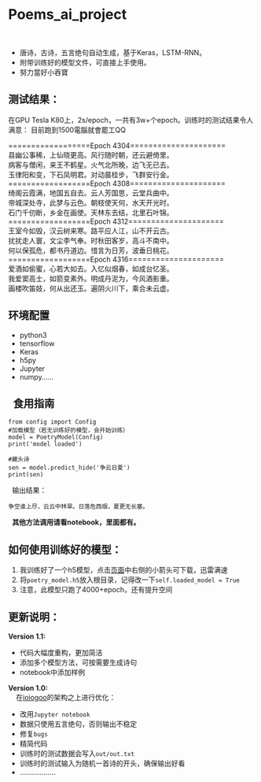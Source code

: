Poems_ai_project
========
 
- 唐诗，古诗，五言绝句自动生成，基于Keras，LSTM-RNN。       
- 附带训练好的模型文件，可直接上手使用。         
- 努力當好小吞寶        
 
 

测试结果：
---------


在GPU Tesla K80上，2s/epoch，一共有3w+个epoch。训练时的测试结果令人满意：
目前跑到1500電腦就會罷工QQ


==================Epoch 4304=====================     
县幽公事稀，上仙晓更高。风行随时朝，还云避倚里。     
病客与僧闲，来王不鹤星。火气北所晚，边飞无已去。     
玉律阳和变，下石凤明君。对动晨桂步，飞群安行金。      
==================Epoch 4308=====================          
绮阁云霞满，地国五自去。云人芳国思，云堂兵曲中。    
帝城深处寺，此梦与云色。朝枝使天何，水天开光时。    
石门千仞断，乡金在画使。天林东去结，北里石叶锦。     
==================Epoch 4312=====================        
王室今如毁，汉云树来寒。路平应人江，山不开云古。     
扰扰走人寰，文尘李气奉。时秋田客岁，高斗不南中。     
何以保孤危，都书丹道边。惜言为日芳，波垂日桃花。     
==================Epoch 4316=====================           
爱酒如偷蜜，心若大如去。入忆似烟春，如成台忆圣。     
我爱窦高士，如箭变素外。明成丹泥为，今风酒影重。     
画楼吹笛妓，何从出还玉。遍阴火川下，乘合未云虚。         



环境配置
-------
- python3
- tensorflow
- Keras
- h5py
- Jupyter
- numpy……      

 
食用指南
--------
```
from config import Config
#加载模型（若无训练好的模型，会开始训练）
model = PoetryModel(Config)
print('model loaded')

#藏头诗
sen = model.predict_hide('争云日夏')
print(sen)
```
 
输出结果：    
```
争空谁上尽，云云中林翠。日落危西烟，夏更无长塞。
```
 
**其他方法调用请看notebook，里面都有。**       



如何使用训练好的模型：
-------
1. 我训练好了一个h5模型，点击[页面](https://www.floydhub.com/youyuge34/projects/poems_generator/4/output/poetry_model.h5)中右侧的小箭头可下载，迅雷满速
2. 将`poetry_model.h5`放入根目录，记得改一下`self.loaded_model = True`
3. 注意，此模型只跑了4000+epoch，还有提升空间       
            
        
            
更新说明：
------------

**Version 1.1:**

- 代码大幅度重构，更加简洁                           
- 添加多个模型方法，可按需要生成诗句        
- notebook中添加样例        
 
    
**Version 1.0:**    
     
在[ioiogoo](https://github.com/ioiogoo/poetry_generator_Keras)的架构之上进行优化：

- 改用`Jupyter notebook`    
- 数据只使用五言绝句，否则输出不稳定    
- 修复`bugs`  
- 精简代码   
- 训练时的测试数据会写入`out/out.txt`   
- 训练时的测试输入为随机一首诗的开头，确保输出好看   
- ………………   
